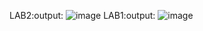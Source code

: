 LAB2:output:
![image](https://github.com/user-attachments/assets/356e3500-8c7b-4a1d-9e94-7083f7aa9369)
LAB1:output:
![image](https://github.com/user-attachments/assets/8f3f6b87-6f3d-4a94-b565-a8f96ae7d564)
